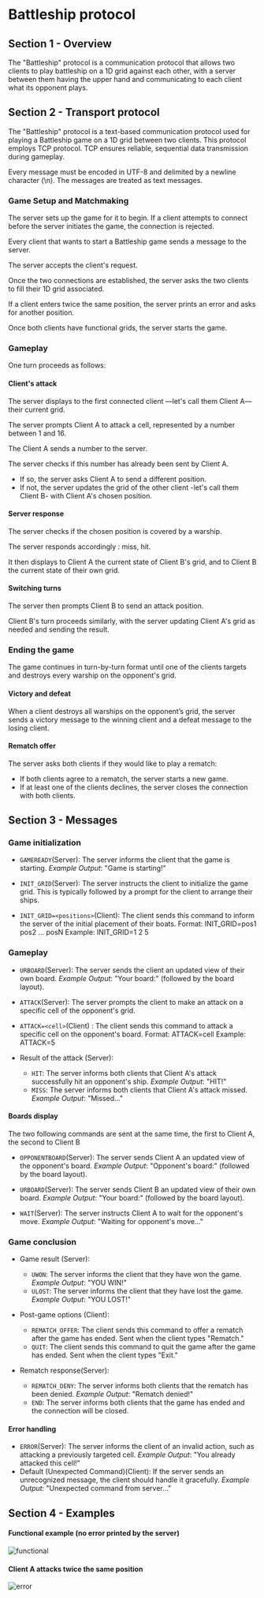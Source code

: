# Battleship protocol

## Section 1 - Overview

The "Battleship" protocol is a communication protocol that allows two clients to play battleship on a 1D grid against each other, with a server between them having the upper hand and communicating to each client what its opponent plays.

## Section 2 - Transport protocol

The "Battleship" protocol is a text-based communication protocol used for playing a Battleship game on a 1D grid between two clients. This protocol employs TCP protocol. TCP ensures reliable, sequential data transmission during gameplay.

Every message must be encoded in UTF-8 and delimited by a newline character (\n). The messages are treated as text messages.

### Game Setup and Matchmaking
The server sets up the game for it to begin. If a client attempts to connect before the server initiates the game, the connection is rejected.

Every client that wants to start a Battleship game sends a message to the server.

The server accepts the client's request.

Once the two connections are established, the server asks the two clients to fill their 1D grid associated.

If a client enters twice the same position, the server prints an error and asks for another position.

Once both clients have functional grids, the server starts the game.

### Gameplay
One turn proceeds as follows:

#### Client's attack
The server displays to the first connected client —let's call them Client A— their current grid.

The server prompts Client A to attack a cell, represented by a number between 1 and 16.

The Client A sends a number to the server.

The server checks if this number has already been sent by Client A.
- If so, the server asks Client A to send a different position.
- If not, the server updates the grid of the other client -let's call them Client B- with Client A's chosen position.

#### Server response
The server checks if the chosen position is covered by a warship.

The server responds accordingly : miss, hit.

It then displays to Client A the current state of Client B's grid, and to Client B the current state of their own grid. 

#### Switching turns
The server then prompts Client B to send an attack position.

Client B's turn proceeds similarly, with the server updating Client A's grid as needed and sending the result.

### Ending the game
The game continues in turn-by-turn format until one of the clients targets and destroys every warship on the opponent's grid.

#### Victory and defeat
When a client destroys all warships on the opponent’s grid, the server sends a victory message to the winning client and a defeat message to the losing client.

#### Rematch offer
The server asks both clients if they would like to play a rematch:
- If both clients agree to a rematch, the server starts a new game.
- If at least one of the clients declines, the server closes the connection with both clients.

## Section 3 - Messages

### Game initialization

- `GAMEREADY`(Server): The server informs the client that the game is starting. _Example Output_: "Game is starting!"

- `INIT_GRID`(Server): The server instructs the client to initialize the game grid. This is typically followed by a prompt for the client to arrange their ships.

- `INIT_GRID=<positions>`(Client): The client sends this command to inform the server of the initial placement of their boats.
  Format: INIT_GRID=pos1 pos2 ... posN
  Example: INIT_GRID=1 2 5

### Gameplay
- `URBOARD`(Server): The server sends the client an updated view of their own board. _Example Output_: "Your board:" (followed by the board layout).
- `ATTACK`(Server): The server prompts the client to make an attack on a specific cell of the opponent's grid.
- `ATTACK=<cell>`(Client) : The client sends this command to attack a specific cell on the opponent's board.
  Format: ATTACK=cell
  Example: ATTACK=5

- Result of the attack (Server):
  - `HIT`: The server informs both clients that Client A's attack successfully hit an opponent's ship. _Example Output_: "HIT!"
  - `MISS`: The server informs both clients that Client A's attack missed. _Example Output_: "Missed..."
#### Boards display
The two following commands are sent at the same time, the first to Client A, the second to Client B
- `OPPONENTBOARD`(Server): The server sends Client A an updated view of the opponent's board. _Example Output_: "Opponent's board:" (followed by the board layout).

- `URBOARD`(Server): The server sends Client B an updated view of their own board. _Example Output_: "Your board:" (followed by the board layout).

- `WAIT`(Server): The server instructs Client A to wait for the opponent's move. _Example Output_: "Waiting for opponent's move..."

### Game conclusion
- Game result (Server):
  - `UWON`: The server informs the client that they have won the game. _Example Output_: "YOU WIN!"
  - `ULOST`: The server informs the client that they have lost the game. _Example Output_: "YOU LOST!"

- Post-game options (Client):
  - `REMATCH_OFFER`: The client sends this command to offer a rematch after the game has ended. Sent when the client types "Rematch."
  - `QUIT`: The client sends this command to quit the game after the game has ended. Sent when the client types "Exit."

- Rematch response(Server):
   - `REMATCH_DENY`: The server informs both clients that the rematch has been denied. _Example Output_: "Rematch denied!"
   - `END`: The server informs both clients that the game has ended and the connection will be closed.

#### Error handling
  - `ERROR`(Server): The server informs the client of an invalid action, such as attacking a previously targeted cell. _Example Output_: "You already attacked this cell!"
  - Default (Unexpected Command)(Client): If the server sends an unrecognized message, the client should handle it gracefully. 
_Example Output_: "Unexpected command from server..."

## Section 4 - Examples

#### Functional example (no error printed by the server)
![functional](./images/functional.svg)

#### Client A attacks twice the same position
![error](./images/DoubleAttack.svg)
